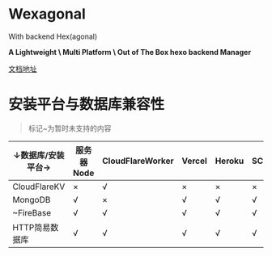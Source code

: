 # Wexagonal

With backend Hex(agonal)

**A Lightweight \ Multi Platform \ Out of The Box hexo backend Manager**

[文档地址](https://wexa.top)

# 安装平台与数据库兼容性

> 标记~为暂时未支持的内容

|↓数据库/安装平台→|服务器Node|CloudFlareWorker|Vercel|Heroku|SCF|~Deno|
|---|---|---|---|---|---|---|
|CloudFlareKV|×|√|×|×|×|×|
|MongoDB|√|×|√|√|√|×|
|~FireBase|√|√|√|√|√|√|
|HTTP简易数据库|√|√|√|√|√|√|